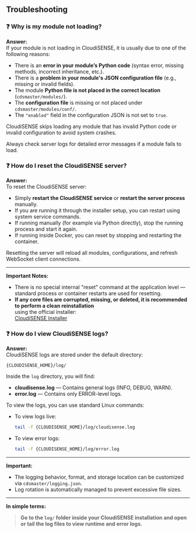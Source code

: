 ## Troubleshooting

### ❓ Why is my module not loading?
**Answer:**  
If your module is not loading in CloudiSENSE, it is usually due to one of the following reasons:

- There is an **error in your module’s Python code** (syntax error, missing methods, incorrect inheritance, etc.).
- There is a **problem in your module's JSON configuration file** (e.g., missing or invalid fields).
- The module **Python file is not placed in the correct location** (`cdsmaster/modules/`).
- The **configuration file** is missing or not placed under `cdsmaster/modules/conf/`.
- The `"enabled"` field in the configuration JSON is not set to `true`.

CloudiSENSE skips loading any module that has invalid Python code or invalid configuration to avoid system crashes.

Always check server logs for detailed error messages if a module fails to load.


### ❓ How do I reset the CloudiSENSE server?
**Answer:**  
To reset the CloudiSENSE server:

- Simply **restart the CloudiSENSE service** or **restart the server process** manually.
- If you are running it through the installer setup, you can restart using system service commands.
- If running manually (for example via Python directly), stop the running process and start it again.
- If running inside Docker, you can reset by stopping and restarting the container.

Resetting the server will reload all modules, configurations, and refresh WebSocket client connections.

---

**Important Notes:**
- There is no special internal "reset" command at the application level —  
  standard process or container restarts are used for resetting.
- **If any core files are corrupted, missing, or deleted, it is recommended to perform a clean reinstallation**  
  using the official installer:  
  [CloudiSENSE Installer](https://github.com/rajdeeprath/cloudisense-installer)


### ❓ How do I view CloudiSENSE logs?

**Answer:**  
CloudiSENSE logs are stored under the default directory:

```
{CLOUDISENSE_HOME}/log/
```

Inside the `log` directory, you will find:

- **cloudisense.log** — Contains general logs (INFO, DEBUG, WARN).
- **error.log** — Contains only ERROR-level logs.

To view the logs, you can use standard Linux commands:

- To view logs live:
  ```bash
  tail -f {CLOUDISENSE_HOME}/log/cloudisense.log
  ```

- To view error logs:
  ```bash
  tail -f {CLOUDISENSE_HOME}/log/error.log
  ```

---

**Important:**
- The logging behavior, format, and storage location can be customized via `cdsmaster/logging.json`.
- Log rotation is automatically managed to prevent excessive file sizes.

---

**In simple terms:**  
> **Go to the `log/` folder inside your CloudiSENSE installation and open or tail the log files to view runtime and error logs.**

